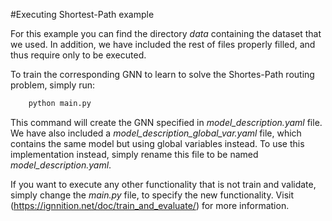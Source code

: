 #Executing Shortest-Path example

For this example you can find the directory *data* containing the dataset that we used. In addition, we have included the rest of files properly filled, and thus require only to be executed.

To train the corresponding GNN to learn to solve the Shortes-Path routing problem, simply run:

```python
    python main.py
```

This command will create the GNN specified in *model_description.yaml* file. We have also included a *model_description_global_var.yaml* file, which contains the same model but using global variables instead. To use this implementation instead, simply rename this file to be named *model_description.yaml*.

If you want to execute any other functionality that is not train and validate, simply change the *main.py* file, to specify the new functionality. Visit (https://ignnition.net/doc/train_and_evaluate/) for more information.